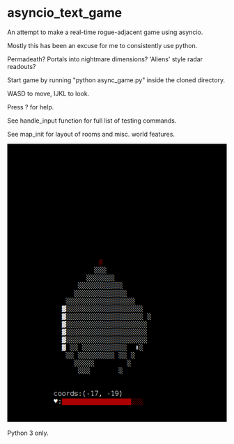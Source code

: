 # asyncio_text_game
An attempt to make a real-time rogue-adjacent game using asyncio.

Mostly this has been an excuse for me to consistently use python.


Permadeath? Portals into nightmare dimensions? 'Aliens' style radar readouts?

Start game by running "python async_game.py" inside the cloned directory.

WASD to move, IJKL to look.

Press ? for help.

See handle_input function for full list of testing commands.

See map_init for layout of rooms and misc. world features.

![](circle_of_darkness.gif)

Python 3 only.

